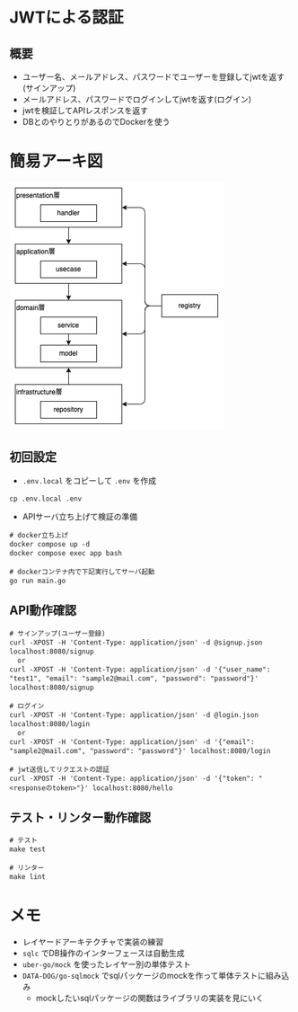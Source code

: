 # JWTによる認証
## 概要
- ユーザー名、メールアドレス、パスワードでユーザーを登録してjwtを返す(サインアップ)
- メールアドレス、パスワードでログインしてjwtを返す(ログイン)
- jwtを検証してAPIレスポンスを返す
- DBとのやりとりがあるのでDockerを使う

# 簡易アーキ図
![](./doc/arch.png)

## 初回設定
- `.env.local` をコピーして `.env` を作成
```
cp .env.local .env
```
- APIサーバ立ち上げて検証の準備
```
# docker立ち上げ
docker compose up -d
docker compose exec app bash

# dockerコンテナ内で下記実行してサーバ起動
go run main.go
```

## API動作確認
```
# サインアップ(ユーザー登録)
curl -XPOST -H 'Content-Type: application/json' -d @signup.json localhost:8080/signup
  or
curl -XPOST -H 'Content-Type: application/json' -d '{"user_name": "test1", "email": "sample2@mail.com", "password": "password"}' localhost:8080/signup

# ログイン
curl -XPOST -H 'Content-Type: application/json' -d @login.json localhost:8080/login
  or
curl -XPOST -H 'Content-Type: application/json' -d '{"email": "sample2@mail.com", "password": "password"}' localhost:8080/login

# jwt送信してリクエストの認証
curl -XPOST -H 'Content-Type: application/json' -d '{"token": "<responseのtoken>"}' localhost:8080/hello
```

## テスト・リンター動作確認
```
# テスト
make test

# リンター
make lint
```

# メモ
- レイヤードアーキテクチャで実装の練習
- `sqlc` でDB操作のインターフェースは自動生成
- `uber-go/mock` を使ったレイヤー別の単体テスト
- `DATA-DOG/go-sqlmock` でsqlパッケージのmockを作って単体テストに組み込み
  - mockしたいsqlパッケージの関数はライブラリの実装を見にいく
